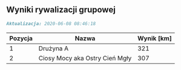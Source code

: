 ## Wyniki rywalizacji grupowej

```markdown
Aktualizacja: 2020-06-08 08:46:18
```

Pozycja | Nazwa | Wynik [km] |
------------ | -------------  | -------------
 1 |Drużyna A | 321 
 2 |Ciosy Mocy aka Ostry Cień Mgły | 307